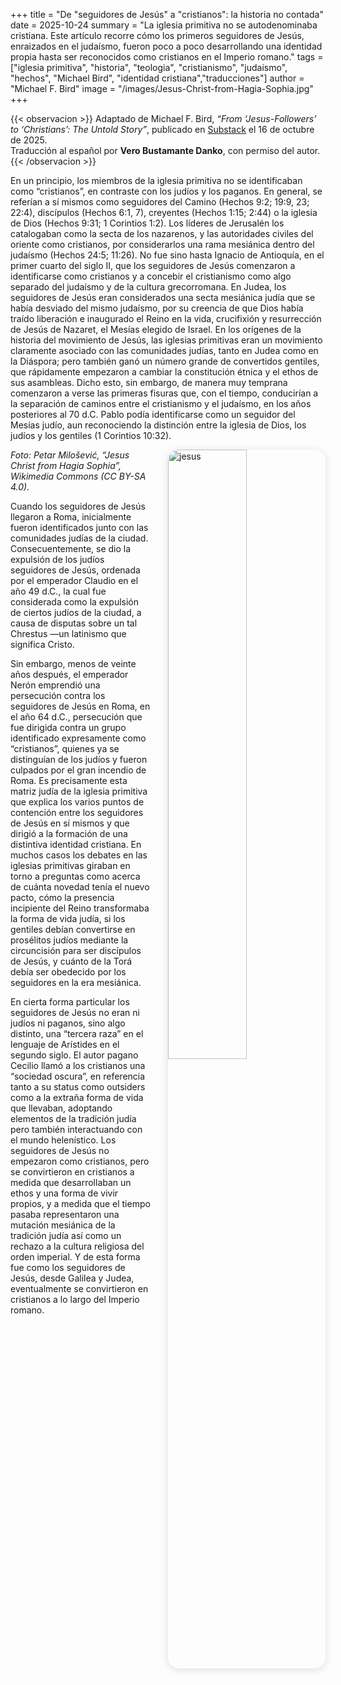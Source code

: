+++
title = "De \"seguidores de Jesús\" a \"cristianos\": la historia no contada"
date = 2025-10-24
summary = "La iglesia primitiva no se autodenominaba cristiana. Este artículo recorre cómo los primeros seguidores de Jesús, enraizados en el judaísmo, fueron poco a poco desarrollando una identidad propia hasta ser reconocidos como cristianos en el Imperio romano."
tags = ["iglesia primitiva", "historia", "teologia", "cristianismo", "judaismo", "hechos", "Michael Bird", "identidad cristiana","traducciones"]
author = "Michael F. Bird"
image = "/images/Jesus-Christ-from-Hagia-Sophia.jpg"
+++

{{< observacion >}}
Adaptado de Michael F. Bird, *“From ‘Jesus-Followers’ to ‘Christians’: The Untold Story”*, publicado en [Substack](https://michaelfbird.substack.com) el 16 de octubre de 2025.  
Traducción al español por **Vero Bustamante Danko**, con permiso del autor.
{{< /observacion >}}


En un principio, los miembros de la iglesia primitiva no se identificaban como “cristianos”, en contraste con los judíos y los paganos.
En general, se referían a sí mismos como seguidores del Camino (Hechos 9:2; 19:9, 23; 22:4), discípulos (Hechos 6:1, 7), creyentes (Hechos 1:15; 2:44) o la iglesia de Dios (Hechos 9:31; 1 Corintios 1:2).
Los líderes de Jerusalén los catalogaban como la secta de los nazarenos, y las autoridades civiles del oriente como cristianos, por considerarlos una rama mesiánica dentro del judaísmo (Hechos 24:5; 11:26).
No fue sino hasta Ignacio de Antioquía, en el primer cuarto del siglo II, que los seguidores de Jesús comenzaron a identificarse como cristianos y a concebir el cristianismo como algo separado del judaísmo y de la cultura grecorromana.
En Judea, los seguidores de Jesús eran considerados una secta mesiánica judía que se había desviado del mismo judaísmo, por su creencia de que Dios había traído liberación e inaugurado el Reino en la vida, crucifixión y resurrección de Jesús de Nazaret, el Mesías elegido de Israel.
En los orígenes de la historia del movimiento de Jesús, las iglesias primitivas eran un movimiento claramente asociado con las comunidades judías, tanto en Judea como en la Diáspora; pero también ganó un número grande de convertidos gentiles, que rápidamente empezaron a cambiar la constitución étnica y el ethos de sus asambleas. 
Dicho esto, sin embargo, de manera muy temprana comenzaron a verse las primeras fisuras que, con el tiempo, conducirían a la separación de caminos entre el cristianismo y el judaísmo, en los años posteriores al 70 d.C.
Pablo podía identificarse como un seguidor del Mesías judío, aun reconociendo la distinción entre la iglesia de Dios, los judíos y los gentiles (1 Corintios 10:32).

<img src="/images/Jesus-Christ-from-Hagia-Sophia.jpg" 
     alt="jesus"
     style="float: right; 
            margin-left: 2em; 
            margin-bottom: 1em; 
            max-width: 500px; 
            width: 50%; 
            height: auto; 
            border-radius: 18px; 
            box-shadow: 0 2px 14px rgba(0,0,0,0.12);" />
_Foto: Petar Milošević, “Jesus Christ from Hagia Sophia”, Wikimedia Commons (CC BY-SA 4.0)._
            

Cuando los seguidores de Jesús llegaron a Roma, inicialmente fueron identificados junto con las comunidades judías de la ciudad.
Consecuentemente, se dio la expulsión de los judíos seguidores de Jesús, ordenada por el emperador Claudio en el año 49 d.C., la cual fue considerada como la expulsión de ciertos judíos de la ciudad, a causa de disputas sobre un tal Chrestus —un latinismo que significa Cristo.

Sin embargo, menos de veinte años después, el emperador Nerón emprendió una persecución contra los seguidores de Jesús en Roma, en el año 64 d.C., persecución que fue dirigida contra un grupo identificado expresamente como “cristianos”, quienes ya se distinguían de los judíos y fueron culpados por el gran incendio de Roma.
Es precisamente esta matriz judía de la iglesia primitiva que explica los varios puntos de contención entre los seguidores de Jesús en sí mismos y que dirigió a la formación de una distintiva identidad cristiana. En muchos casos los debates en las iglesias primitivas giraban en torno a preguntas como acerca de cuánta novedad tenía el nuevo pacto, cómo la presencia incipiente del Reino transformaba la forma de vida judía, si los gentiles debían convertirse en prosélitos judíos mediante la circuncisión para ser discípulos de Jesús, y cuánto de la Torá debía ser obedecido por los seguidores en la era mesiánica.

En cierta forma particular los seguidores de Jesús no eran ni judíos ni paganos, sino algo distinto, una “tercera raza” en el lenguaje de Arístides en el segundo siglo.
El autor pagano Cecilio llamó a los cristianos una “sociedad oscura”, en referencia tanto a su status como outsiders como a la extraña forma de vida que llevaban, adoptando elementos de la tradición judía pero también interactuando con el mundo helenístico. 
Los seguidores de Jesús no empezaron como cristianos, pero se convirtieron en cristianos a medida que desarrollaban un ethos y una forma de vivir propios, y a medida que el tiempo pasaba representaron una mutación mesiánica de la tradición judía así como un rechazo a la cultura religiosa del orden imperial.
Y de esta forma fue como los seguidores de Jesús, desde Galilea y Judea, eventualmente se convirtieron en cristianos a lo largo del Imperio romano. 
